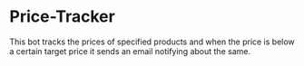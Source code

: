 # Price-Tracker
This bot tracks the prices of specified products and when the price is below a certain target price it sends an email notifying about the same.
